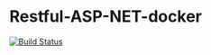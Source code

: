 # Restful-ASP-NET-docker

[![Build Status](https://app.travis-ci.com/aSTRonuun/restful-ASP-NET-docker.svg?branch=main)](https://app.travis-ci.com/aSTRonuun/restful-ASP-NET-docker)